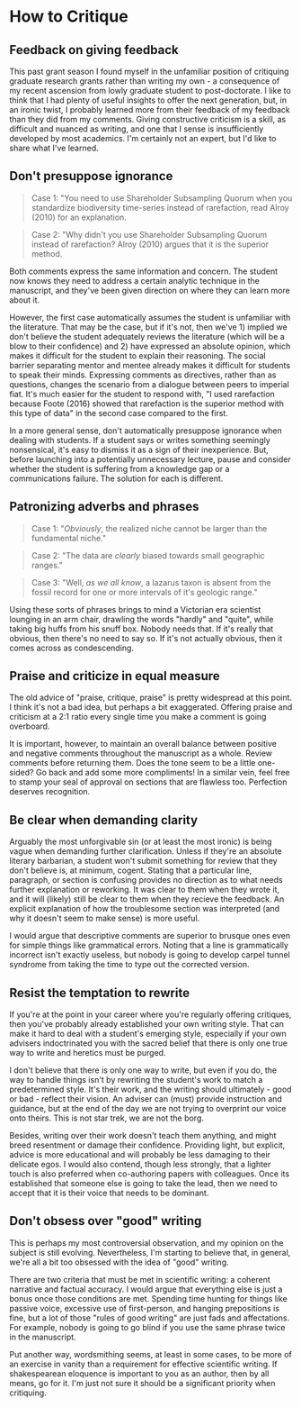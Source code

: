 # How to Critique

## Feedback on giving feedback
This past grant season I found myself in the unfamiliar position of critiquing graduate research grants rather than writing my own - a consequence of my recent ascension from lowly graduate student to post-doctorate. I like to think that I had plenty of useful insights to offer the next generation, but, in an ironic twist, I probably learned more from their feedback of my feedback than they did from my comments. Giving constructive criticism is a skill, as difficult and nuanced as writing, and one that I sense is insufficiently developed by most academics. I'm certainly not an expert, but I'd like to share what I've learned.

## Don't presuppose ignorance
>   Case 1: "You need to use Shareholder Subsampling Quorum when you standardize biodiversity time-series instead of rarefaction, read Alroy (2010) for an explanation.

>   Case 2: "Why didn't you use Shareholder Subsampling Quorum instead of rarefaction? Alroy (2010) argues that it is the superior method.

Both comments express the same information and concern. The student now knows they need to address a certain analytic technique in the manuscript, and they've been given direction on where they can learn more about it.

However, the first case automatically assumes the student is unfamiliar with the literature. That may be the case, but if it's not, then we've 1) implied we don't believe the student adequately reviews the literature (which will be a blow to their confidence) and 2) have expressed an absolute opinion, which makes it difficult for the student to explain their reasoning. The social barrier separating mentor and mentee already makes it difficult for students to speak their minds. Expressing comments as directives, rather than as questions, changes the scenario from a dialogue between peers to imperial fiat. It's much easier for the student to respond with, "I used rarefaction because Foote (2016) showed that rarefaction is the superior method with this type of data" in the second case compared to the first.

In a more general sense, don't automatically presuppose ignorance when dealing with students. If a student says or writes something seemingly nonsensical, it's easy to dismiss it as a sign of their inexperience. But, before launching into a potentially unnecessary lecture, pause and consider whether the student is suffering from a knowledge gap or a communications failure. The solution for each is different.

## Patronizing adverbs and phrases
    
>   Case 1: "*Obviously*, the realized niche cannot be larger than the fundamental niche."
    
>   Case 2: "The data are *clearly* biased towards small geographic ranges."
    
>   Case 3: "Well, *as we all know*, a lazarus taxon is absent from the fossil record for one or more intervals of it's geologic range."

Using these sorts of phrases brings to mind a Victorian era scientist lounging in an arm chair, drawling the words "hardly" and "quite", while taking big huffs from his snuff box. Nobody needs that. If it's really that obvious, then there's no need to say so. If it's not actually obvious, then it comes across as condescending.

## Praise and criticize in equal measure
The old advice of "praise, critique, praise" is pretty widespread at this point. I think it's not a bad idea, but perhaps a bit exaggerated. Offering praise and criticism at a 2:1 ratio every single time you make a comment is going overboard. 

It is important, however, to maintain an overall balance between positive and negative comments throughout the manuscript as a whole. Review comments before returning them. Does the tone seem to be a little one-sided? Go back and add some more compliments! In a similar vein, feel free to stamp your seal of approval on sections that are flawless too. Perfection deserves recognition.

## Be clear when demanding clarity
Arguably the most unforgivable sin (or at least the most ironic) is being vague when demanding further clarification. Unless if they're an absolute literary barbarian, a student won't submit something for review that they don't believe is, at minimum, cogent. Stating that a particular line, paragraph, or section is confusing provides no direction as to what needs further explanation or reworking. It was clear to them when they wrote it, and it will (likely) still be clear to them when they recieve the feedback. An explicit explanation of how the troublesome section was interpreted (and why it doesn't seem to make sense) is more useful.

I would argue that descriptive comments are superior to brusque ones even for simple things like grammatical errors. Noting that a line is grammatically incorrect isn't exactly useless, but nobody is going to develop carpel tunnel syndrome from taking the time to type out the corrected version.

## Resist the temptation to rewrite
If you're at the point in your career where you're regularly offering critiques, then you've probably already established your own writing style. That can make it hard to deal with a student's emerging style, especially if your own advisers indoctrinated you with the sacred belief that there is only one true way to write and heretics must be purged.

I don't believe that there is only one way to write, but even if you do, the way to handle things isn't by rewriting the student's work to match a predetermined style. It's their work, and the writing should ultimately - good or bad - reflect their vision. An adviser can (must) provide instruction and guidance, but at the end of the day we are not trying to overprint our voice onto theirs. This is not star trek, we are not the borg.

Besides, writing over their work doesn't teach them anything, and might breed resentment or damage their confidence. Providing light, but explicit, advice is more educational and will probably be less damaging to their delicate egos. I would also contend, though less strongly, that a lighter touch is also preferred when co-authoring papers with colleagues. Once its established that someone else is going to take the lead, then we need to accept that it is their voice that needs to be dominant.

## Don't obsess over "good" writing
This is perhaps my most controversial observation, and my opinion on the subject is still evolving. Nevertheless, I'm starting to believe that, in general, we're all a bit too obsessed with the idea of "good" writing.

There are two criteria that must be met in scientific writing: a coherent narrative and factual accuracy. I would argue that everything else is just a bonus once those conditions are met. Spending time hunting for things like passive voice, excessive use of first-person, and hanging prepositions is fine, but a lot of those "rules of good writing" are just fads and affectations. For example, nobody is going to go blind if you use the same phrase twice in the manuscript.

Put another way, wordsmithing seems, at least in some cases, to be more of an exercise in vanity than a requirement for effective scientific writing. If shakespearean eloquence is important to you as an author, then by all means, go for it. I'm just not sure it should be a significant priority when critiquing.
